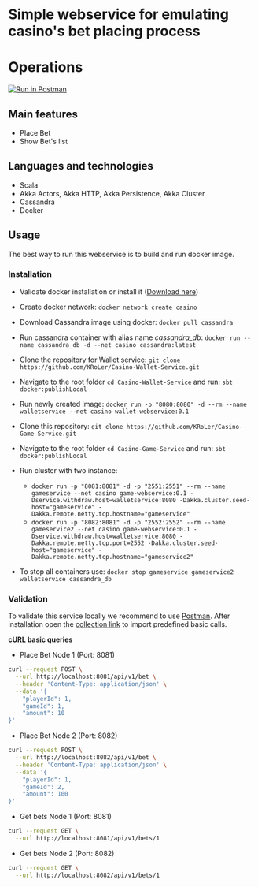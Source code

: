 # Simple webservice for emulating casino's bet placing process

# Operations
[![Run in Postman](https://run.pstmn.io/button.svg)](https://www.getpostman.com/collections/816d9da9b94d63db1221)

## Main features
* Place Bet
* Show Bet's list

## Languages and technologies 
* Scala
* Akka Actors, Akka HTTP, Akka Persistence, Akka Cluster
* Cassandra
* Docker
    
## Usage
The best way to run this webservice is to build and run docker image.

### Installation
* Validate docker installation or install it ([Download here](https://www.docker.com/community-edition))
* Create docker network: `docker network create casino`
* Download Cassandra image using docker: `docker pull cassandra`   
* Run cassandra container with alias name _cassandra_db_: `docker run --name cassandra_db -d --net casino cassandra:latest`
* Clone the repository for Wallet service: `git clone https://github.com/KRoLer/Casino-Wallet-Service.git`
* Navigate to the root folder `cd Casino-Wallet-Service` and run: `sbt docker:publishLocal`
* Run newly created image: `docker run -p "8080:8080" -d --rm --name walletservice --net casino wallet-webservice:0.1`
* Clone this repository: `git clone https://github.com/KRoLer/Casino-Game-Service.git`
* Navigate to the root folder `cd Casino-Game-Service` and run: `sbt docker:publishLocal`
* Run cluster with two instance:
    - `docker run -p "8081:8081" -d -p "2551:2551" --rm --name gameservice --net casino game-webservice:0.1 -Dservice.withdraw.host=walletservice:8080 -Dakka.cluster.seed-host="gameservice" -Dakka.remote.netty.tcp.hostname="gameservice"`
    - `docker run -p "8082:8081" -d -p "2552:2552" --rm --name gameservice2 --net casino game-webservice:0.1 -Dservice.withdraw.host=walletservice:8080 -Dakka.remote.netty.tcp.port=2552 -Dakka.cluster.seed-host="gameservice" -Dakka.remote.netty.tcp.hostname="gameservice2"`

* To stop all containers use: `docker stop gameservice gameservice2 walletservice cassandra_db`

### Validation
To validate this service locally we recommend to use [Postman](https://www.getpostman.com/apps).
After installation open the [collection link]((https://www.getpostman.com/collections/816d9da9b94d63db1221)) to import predefined basic calls.

**cURL basic queries**
* Place Bet Node 1 (Port: 8081)
```bash
curl --request POST \
  --url http://localhost:8081/api/v1/bet \
  --header 'Content-Type: application/json' \
  --data '{
	"playerId": 1,
	"gameId": 1,
	"amount": 10
}'
```
* Place Bet Node 2 (Port: 8082)
```bash
curl --request POST \
  --url http://localhost:8082/api/v1/bet \
  --header 'Content-Type: application/json' \
  --data '{
	"playerId": 1,
	"gameId": 2,
	"amount": 100
}'
```
* Get bets Node 1 (Port: 8081)
```bash
curl --request GET \
  --url http://localhost:8081/api/v1/bets/1
```
* Get bets Node 2 (Port: 8082)
```bash
curl --request GET \
  --url http://localhost:8082/api/v1/bets/1
```



